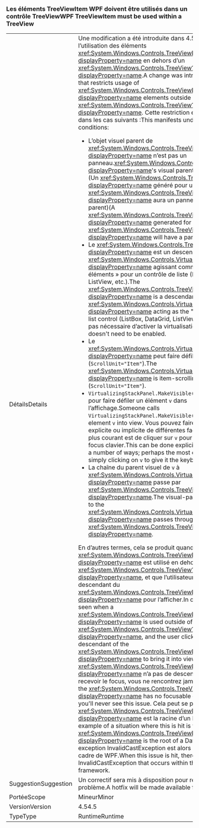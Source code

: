 ### <a name="wpf-treeviewitem-must-be-used-within-a-treeview"></a><span data-ttu-id="77f9c-101">Les éléments TreeViewItem WPF doivent être utilisés dans un contrôle TreeView</span><span class="sxs-lookup"><span data-stu-id="77f9c-101">WPF TreeViewItem must be used within a TreeView</span></span>

|   |   |
|---|---|
|<span data-ttu-id="77f9c-102">Détails</span><span class="sxs-lookup"><span data-stu-id="77f9c-102">Details</span></span>|<span data-ttu-id="77f9c-103">Une modification a été introduite dans 4.5, qui limite l’utilisation des éléments <xref:System.Windows.Controls.TreeViewItem?displayProperty=name> en dehors d’un <xref:System.Windows.Controls.TreeView?displayProperty=name>.</span><span class="sxs-lookup"><span data-stu-id="77f9c-103">A change was introduced in 4.5 that restricts usage of <xref:System.Windows.Controls.TreeViewItem?displayProperty=name> elements outside of a <xref:System.Windows.Controls.TreeView?displayProperty=name>.</span></span> <span data-ttu-id="77f9c-104">Cette restriction est applicable dans les cas suivants :</span><span class="sxs-lookup"><span data-stu-id="77f9c-104">This manifests under the following conditions:</span></span><ul><li><span data-ttu-id="77f9c-105">L’objet visuel parent de <xref:System.Windows.Controls.TreeViewItem?displayProperty=name> n’est pas un panneau.</span><span class="sxs-lookup"><span data-stu-id="77f9c-105"><xref:System.Windows.Controls.TreeViewItem?displayProperty=name>'s visual parent is not a panel.</span></span> <span data-ttu-id="77f9c-106">(Un <xref:System.Windows.Controls.TreeViewItem?displayProperty=name> généré pour un <xref:System.Windows.Controls.TreeView?displayProperty=name> aura un panneau comme parent)</span><span class="sxs-lookup"><span data-stu-id="77f9c-106">(A <xref:System.Windows.Controls.TreeViewItem?displayProperty=name> generated for a <xref:System.Windows.Controls.TreeView?displayProperty=name> will have a panel as its parent)</span></span></li><li><span data-ttu-id="77f9c-107">Le <xref:System.Windows.Controls.TreeViewItem?displayProperty=name> est un descendant d’un <xref:System.Windows.Controls.VirtualizingStackPanel?displayProperty=name> agissant comme « hôte des éléments » pour un contrôle de liste (ListBox, DataGrid, ListView, etc.).</span><span class="sxs-lookup"><span data-stu-id="77f9c-107">The <xref:System.Windows.Controls.TreeViewItem?displayProperty=name> is a descendant of a <xref:System.Windows.Controls.VirtualizingStackPanel?displayProperty=name> acting as the &quot;items host&quot; for a list control (ListBox, DataGrid, ListView, etc.).</span></span> <span data-ttu-id="77f9c-108">Il n’est pas nécessaire d’activer la virtualisation.</span><span class="sxs-lookup"><span data-stu-id="77f9c-108">Virtualization doesn't need to be enabled.</span></span></li><li><span data-ttu-id="77f9c-109">Le <xref:System.Windows.Controls.VirtualizingStackPanel?displayProperty=name> peut faire défiler les éléments (<code>ScrollUnit=&quot;Item&quot;</code>).</span><span class="sxs-lookup"><span data-stu-id="77f9c-109">The <xref:System.Windows.Controls.VirtualizingStackPanel?displayProperty=name> is item-scrolling (<code>ScrollUnit=&quot;Item&quot;</code>).</span></span></li><li><span data-ttu-id="77f9c-110"><code>VirtualizingStackPanel.MakeVisible(v)</code> est appelé pour faire défiler un élément <code>v</code> dans l’affichage.</span><span class="sxs-lookup"><span data-stu-id="77f9c-110">Someone calls <code>VirtualizingStackPanel.MakeVisible(v)</code> to scroll an element <code>v</code> into view.</span></span> <span data-ttu-id="77f9c-111">Vous pouvez faire ceci de manière explicite ou implicite de différentes façons. Le moyen le plus courant est de cliquer sur <code>v</code> pour lui donner le focus clavier.</span><span class="sxs-lookup"><span data-stu-id="77f9c-111">This can be done explicitly, or implicitly in a number of ways; perhaps the most common way is simply clicking on <code>v</code> to give it the keyboard focus.</span></span></li><li><span data-ttu-id="77f9c-112">La chaîne du parent visuel de <code>v</code> à <xref:System.Windows.Controls.VirtualizingStackPanel?displayProperty=name> passe par <xref:System.Windows.Controls.TreeViewItem?displayProperty=name>.</span><span class="sxs-lookup"><span data-stu-id="77f9c-112">The visual-parent chain from <code>v</code> to the <xref:System.Windows.Controls.VirtualizingStackPanel?displayProperty=name> passes through the <xref:System.Windows.Controls.TreeViewItem?displayProperty=name>.</span></span></li></ul><span data-ttu-id="77f9c-113">En d’autres termes, cela se produit quand un <xref:System.Windows.Controls.TreeViewItem?displayProperty=name> est utilisé en dehors d’un <xref:System.Windows.Controls.TreeView?displayProperty=name>, et que l’utilisateur clique sur un descendant du <xref:System.Windows.Controls.TreeViewItem?displayProperty=name> pour l’afficher.</span><span class="sxs-lookup"><span data-stu-id="77f9c-113">In other words, this is seen when a <xref:System.Windows.Controls.TreeViewItem?displayProperty=name> is used outside of a <xref:System.Windows.Controls.TreeView?displayProperty=name>, and the user clicks on a descendant of the <xref:System.Windows.Controls.TreeViewItem?displayProperty=name> to bring it into view.</span></span> <span data-ttu-id="77f9c-114">Si le <xref:System.Windows.Controls.TreeViewItem?displayProperty=name> n’a pas de descendant pouvant recevoir le focus, vous ne rencontrez jamais ce problème.</span><span class="sxs-lookup"><span data-stu-id="77f9c-114">If the <xref:System.Windows.Controls.TreeViewItem?displayProperty=name> has no focusable descendants, you'll never see this issue.</span></span> <span data-ttu-id="77f9c-115">Cela peut se produire quand un <xref:System.Windows.Controls.TreeViewItem?displayProperty=name> est la racine d’un DataTemplate.</span><span class="sxs-lookup"><span data-stu-id="77f9c-115">An example of a situation where this is hit is when a <xref:System.Windows.Controls.TreeViewItem?displayProperty=name> is the root of a DataTemplate.</span></span> <span data-ttu-id="77f9c-116">Une exception InvalidCastException est alors levée dans le cadre de WPF.</span><span class="sxs-lookup"><span data-stu-id="77f9c-116">When this issue is hit, there is an InvalidCastException that occurs within the WPF framework.</span></span>|
|<span data-ttu-id="77f9c-117">Suggestion</span><span class="sxs-lookup"><span data-stu-id="77f9c-117">Suggestion</span></span>|<span data-ttu-id="77f9c-118">Un correctif sera mis à disposition pour résoudre ce problème.</span><span class="sxs-lookup"><span data-stu-id="77f9c-118">A hotfix will be made available for this.</span></span>|
|<span data-ttu-id="77f9c-119">Portée</span><span class="sxs-lookup"><span data-stu-id="77f9c-119">Scope</span></span>|<span data-ttu-id="77f9c-120">Mineur</span><span class="sxs-lookup"><span data-stu-id="77f9c-120">Minor</span></span>|
|<span data-ttu-id="77f9c-121">Version</span><span class="sxs-lookup"><span data-stu-id="77f9c-121">Version</span></span>|<span data-ttu-id="77f9c-122">4.5</span><span class="sxs-lookup"><span data-stu-id="77f9c-122">4.5</span></span>|
|<span data-ttu-id="77f9c-123">Type</span><span class="sxs-lookup"><span data-stu-id="77f9c-123">Type</span></span>|<span data-ttu-id="77f9c-124">Runtime</span><span class="sxs-lookup"><span data-stu-id="77f9c-124">Runtime</span></span>|

